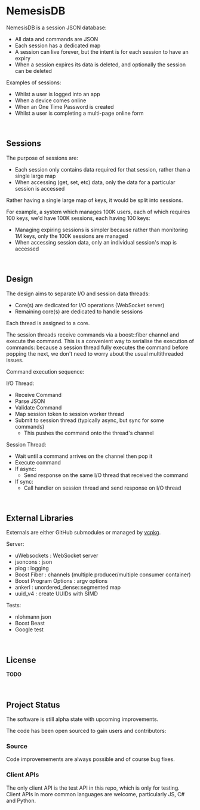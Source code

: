 # NemesisDB
NemesisDB is a session JSON database:

- All data and commands are JSON
- Each session has a dedicated map
- A session can live forever, but the intent is for each session to have an expiry
- When a session expires its data is deleted, and optionally the session can be deleted

Examples of sessions:
- Whilst a user is logged into an app
- When a device comes online
- When an One Time Password is created
- Whilst a user is completing a multi-page online form

<br/>

## Sessions
The purpose of sessions are:
- Each session only contains data required for that session, rather than a single large map
- When accessing (get, set, etc) data, only the data for a particular session is accessed

Rather having a single large map of keys, it would be split into sessions.

For example, a system which manages 100K users, each of which requires 100 keys, we'd have 100K sessions, each having 100 keys:

- Managing expiring sessions is simpler because rather than monitoring 1M keys, only the 100K sessions are managed
- When accessing session data, only an individual session's map is accessed

<br/>

## Design
The design aims to separate I/O and session data threads:

- Core(s) are dedicated for I/O operations (WebSocket server)
- Remaining core(s) are dedicated to handle sessions

Each thread is assigned to a core.

The session threads receive commands via a boost::fiber channel and execute the command. This is a convenient way to serialise the execution of commands: because a session thread fully executes the command before popping the next, we don't need to worry about the usual multithreaded issues.

Command execution sequence:

I/O Thread: 
- Receive Command
- Parse JSON
- Validate Command
- Map session token to session worker thread
- Submit to session thread (typically async, but sync for some commands)
  - This pushes the command onto the thread's channel

Session Thread:
- Wait until a command arrives on the channel then pop it
- Execute command
- If async:
  - Send response on the same I/O thread that received the command
- If sync:
  - Call handler on session thread and send response on I/O thread
 

<br/>

## External Libraries
Externals are either GitHub submodules or managed by [vcpkg](https://vcpkg.io/en/).

Server:
- uWebsockets : WebSocket server
- jsoncons : json
- plog : logging
- Boost Fiber : channels (multiple producer/multiple consumer container)
- Boost Program Options : argv options
- ankerl : unordered_dense::segmented map
- uuid_v4 : create UUIDs with SIMD

Tests:
- nlohmann json
- Boost Beast
- Google test

<br/>

## License
**TODO**

<br/>

## Project Status
The software is still alpha state with upcoming improvements. 

The code has been open sourced to gain users and contributors:

### Source
Code improvemements are always possible and of course bug fixes.

### Client APIs
The only client API is the test API in this repo, which is only for testing. Client APIs in more common languages are welcome, particularly JS, C# and Python.

